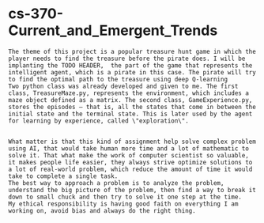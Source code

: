 # cs-370-Current_and_Emergent_Trends
	The theme of this project is a popular treasure hunt game in which the player needs to find the treasure before the pirate does. I will be implanting the TODO HEADER,  the part of the game that represents the intelligent agent, which is a pirate in this case. The pirate will try to find the optimal path to the treasure using deep Q-learning
	Two python class was already developed and given to me. The first class, TreasureMaze.py, represents the environment, which includes a maze object defined as a matrix. The second class, GameExperience.py, stores the episodes – that is, all the states that come in between the initial state and the terminal state. This is later used by the agent for learning by experience, called \"exploration\".

 
   	What matter is that this kind of assignment help solve complex problem using AI, that would take human more time and a lot of mathematic to solve it. That what make the work of computer scientist so valuable, it makes people life easier, they always strive optimize solutions to a lot of real-world problem, which reduce the amount of time it would take to complete a single task.
	The best way to approach a problem is to analyze the problem, understand the big picture of the problem, then find a way to break it down to small chuck and then try to solve it one step at the time. 
	My ethical responsibility is having good faith on everything I am working on, avoid bias and always do the right thing.
